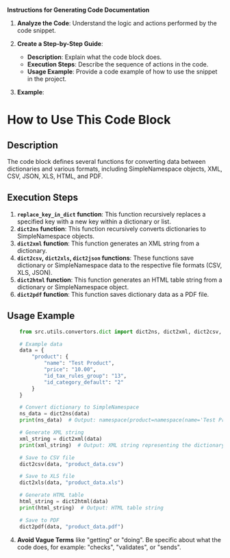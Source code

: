 **Instructions for Generating Code Documentation**

1. **Analyze the Code**: Understand the logic and actions performed by the code snippet.

2. **Create a Step-by-Step Guide**:
    - **Description**: Explain what the code block does.
    - **Execution Steps**: Describe the sequence of actions in the code.
    - **Usage Example**: Provide a code example of how to use the snippet in the project.

3. **Example**:

How to Use This Code Block
=========================================================================================

Description
-------------------------
The code block defines several functions for converting data between dictionaries and various formats, including SimpleNamespace objects, XML, CSV, JSON, XLS, HTML, and PDF. 

Execution Steps
-------------------------
1. **`replace_key_in_dict` function**: This function recursively replaces a specified key with a new key within a dictionary or list.
2. **`dict2ns` function**: This function recursively converts dictionaries to SimpleNamespace objects.
3. **`dict2xml` function**: This function generates an XML string from a dictionary.
4. **`dict2csv`, `dict2xls`, `dict2json` functions**: These functions save dictionary or SimpleNamespace data to the respective file formats (CSV, XLS, JSON).
5. **`dict2html` function**: This function generates an HTML table string from a dictionary or SimpleNamespace object.
6. **`dict2pdf` function**: This function saves dictionary data as a PDF file.

Usage Example
-------------------------

```python
    from src.utils.convertors.dict import dict2ns, dict2xml, dict2csv, dict2xls, dict2html, dict2pdf

    # Example data
    data = {
        "product": {
            "name": "Test Product",
            "price": "10.00",
            "id_tax_rules_group": "13",
            "id_category_default": "2"
        }
    }

    # Convert dictionary to SimpleNamespace
    ns_data = dict2ns(data)
    print(ns_data)  # Output: namespace(product=namespace(name='Test Product', price='10.00', id_tax_rules_group='13', id_category_default='2'))

    # Generate XML string
    xml_string = dict2xml(data)
    print(xml_string)  # Output: XML string representing the dictionary

    # Save to CSV file
    dict2csv(data, "product_data.csv")

    # Save to XLS file
    dict2xls(data, "product_data.xls")

    # Generate HTML table
    html_string = dict2html(data)
    print(html_string)  # Output: HTML table string

    # Save to PDF
    dict2pdf(data, "product_data.pdf")

```

4. **Avoid Vague Terms** like "getting" or "doing". Be specific about what the code does, for example: "checks", "validates", or "sends".
